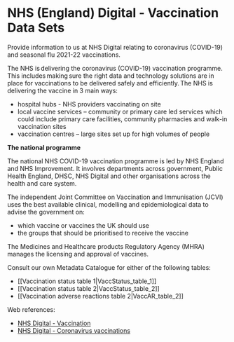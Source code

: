 # NHS (England) Digital - Vaccination Data Sets

 Provide information to us at NHS Digital relating to coronavirus (COVID-19) and seasonal flu 2021-22 vaccinations.

The NHS is delivering the coronavirus (COVID-19) vaccination programme. This includes making sure the right data and technology solutions are in place for vaccinations to be delivered safely and efficiently. The NHS is delivering the vaccine in 3 main ways:  

   *  hospital hubs - NHS providers vaccinating on site 
   *  local vaccine services – community or primary care led services which could include primary care facilities, community pharmacies  and walk-in vaccination sites 
   *  vaccination centres – large sites set up for high volumes of people 


**The national programme**

The national NHS COVID-19 vaccination programme is led by NHS England and NHS Improvement. It involves departments across government, Public Health England, DHSC, NHS Digital and other organisations across the health and care system.

The independent Joint Committee on Vaccination and Immunisation (JCVI) uses the best available clinical, modelling and epidemiological data to advise the government on:

  *  which vaccine or vaccines the UK should use
  *  the groups that should be prioritised to receive the vaccine 

The Medicines and Healthcare products Regulatory Agency (MHRA) manages the licensing and approval of vaccines.

Consult our own Metadata Catalogue for either of the following tables:

  *  [[Vaccination status table 1|VaccStatus_table_1]]
  *  [[Vaccination status table 2|VaccStatus_table_2]]
  *  [[Vaccination adverse reactions table 2|VaccAR_table_2]]

Web references:

*  [NHS Digital - Vaccination](https://digital.nhs.uk/developer/api-catalogue/vaccination)
*  [NHS Digital - Coronavirus vaccinations](https://digital.nhs.uk/coronavirus/vaccinations)
